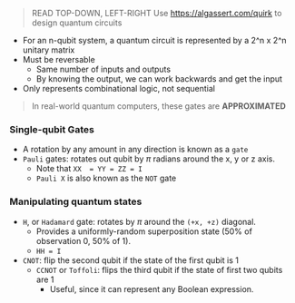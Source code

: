 >	READ TOP-DOWN, LEFT-RIGHT
>Use https://algassert.com/quirk to design quantum circuits

- For an n-qubit system, a quantum circuit is represented by a 2^n x 2^n unitary matrix
- Must be reversable
	- Same number of inputs and outputs
	- By knowing the output, we can work backwards and get the input
- Only represents combinational logic, not sequential


>In real-world quantum computers, these gates are **APPROXIMATED**
### Single-qubit Gates
-  A rotation by any amount in any direction is known as a `gate`
- `Pauli` gates: rotates out qubit by $\pi$ radians around the x, y or z axis.
	- Note that `XX  = YY = ZZ = I`
	- `Pauli X` is also known as the `NOT` gate

### Manipulating quantum states
- `H`, or `Hadamard` gate: rotates by $\pi$ around the `(+x, +z)` diagonal.
	- Provides a uniformly-random superposition state (50% of observation 0, 50% of 1).
	- `HH = I`
- `CNOT`: flip the second qubit if the state of the first qubit is 1
	- `CCNOT` or `Toffoli`: flips the third qubit if the state of first two qubits are 1
		- Useful, since it can represent any Boolean expression.

